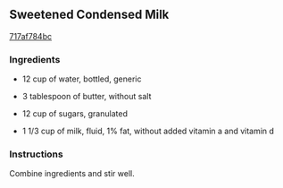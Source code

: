 ## Sweetened Condensed Milk

[717af784bc](http://www.food.com/recipe/sweetened-condensed-milk-25226)

### Ingredients

 - 12 cup of water, bottled, generic

 - 3 tablespoon of butter, without salt

 - 12 cup of sugars, granulated

 - 1 1/3 cup of milk, fluid, 1% fat, without added vitamin a and vitamin d

### Instructions

Combine ingredients and stir well.